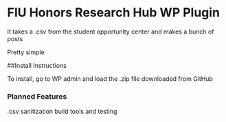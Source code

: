 # FIU Honors Research Hub WP Plugin

It takes a .csv from the student opportunity center and makes a bunch of posts

Pretty simple

##Install Instructions

To install, go to WP admin and load the .zip file downloaded from GitHub


### Planned Features

.csv sanitization
build tools and testing
